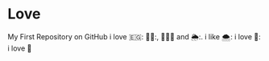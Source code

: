 # Love
My First Repository on GitHub
i love 🇪🇬: 🙇‍♀️:, 👨‍👧‍👦 and 🌦️:.
i like 🌨️:
i love 🍵:
i love 🚋
